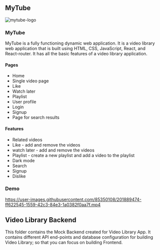 ## MyTube
![mytube-logo](https://user-images.githubusercontent.com/85350108/201891855-795c2966-a545-495a-b914-72772144e5b1.png)

<h3>MyTube</h3> 
<div>MyTube is a fully functioning dynamic web application. It is a video library web application that is built using HTML, CSS, JavaScript, React, and React-router. It has all the basic features of a video library application.</div>

<h4>Pages</h4>
<ul>
  <li>Home</li>
  <li>Single video page</li>
  <li>Like</li>
  <li>Watch later</li>
  <li>Playlist</li>
  <li>User profile</li>
  <li>Login</li>
  <li>Signup</li>
  <li>Page for search results</li>
  
</ul>
<h4>Features</h4>
<ul>
  <li>Related videos</li>
  <li>Like - add and remove the videos</li>
  <li>watch later - add and remove the videos</li>
  <li>Playlist - create a new playlist and add a video to the playlist </li>
  <li>Dark mode</li>
  <li>Search</li>
  <li>Signup</li>
  <li>Dislike</li>
  
  
  
</ul>

<h3>Demo</h3> 




https://user-images.githubusercontent.com/85350108/201889474-ff622545-1559-42c3-84e3-1a0382f0aa7f.mp4






## Video Library Backend

This folder contains the Mock Backend created for Video Library App. It contains different API end-points and database configuration for building Video Library; so that you can focus on building Frontend.
